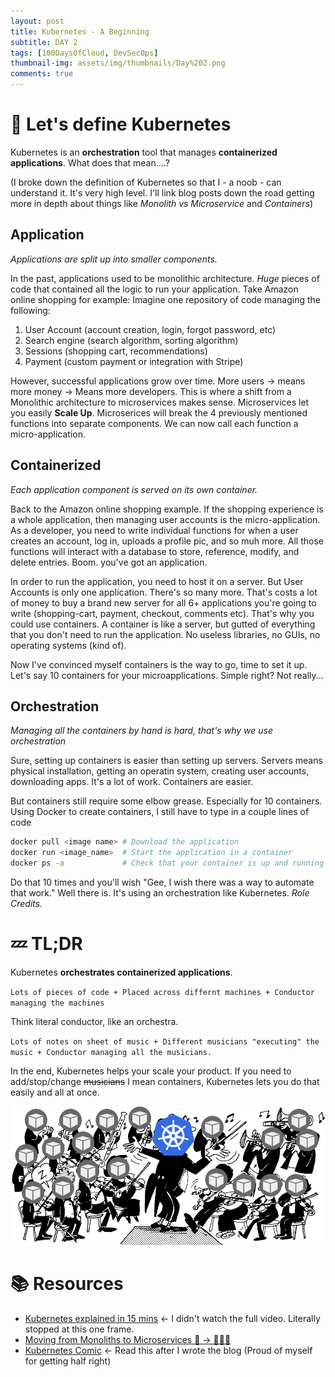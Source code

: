 ```yaml
---
layout: post
title: Kubernetes - A Beginning
subtitle: DAY 2
tags: [100DaysOfCloud, DevSecOps]
thumbnail-img: assets/img/thumbnails/Day%202.png
comments: true
---
```


# 🤨 Let's define Kubernetes

Kubernetes is an **orchestration** tool that manages **containerized applications**. What does that mean....?

(I broke down the definition of Kubernetes so that I - a noob - can understand it. It's very high level. I'll link blog posts down the road getting more in depth about things like *Monolith vs Microservice* and *Containers*)

## Application
*Applications are split up into smaller components.*

In the past, applications used to be monolithic architecture. *Huge* pieces of code that contained all the logic to run your application. Take Amazon online shopping for example: Imagine one repository of code managing the following:

1. User Account (account creation, login, forgot password, etc)
2. Search engine (search algorithm, sorting algorithm)
3. Sessions (shopping cart, recommendations)
4. Payment (custom payment or integration with Stripe)

However, successful applications grow over time. More users -> means more money -> Means more developers. This is where a shift from a Monolithic architecture to microservices makes sense. Microservices let you easily **Scale Up**. Microserices will break the 4 previously mentioned functions into separate components. We can now call each function a micro-application. 

## Containerized
*Each application component is served on its own container.*

Back to the Amazon online shopping example. If the shopping experience is a whole application, then managing user accounts is the micro-application. As a developer, you need to write individual functions for when a user creates an account, log in, uploads a profile pic, and so muh more. All those functions will interact with a database to store, reference, modify, and delete entries. Boom. you've got an application.

In order to run the application, you need to host it on a server. But User Accounts is only one application. There's so many more. That's costs a lot of money to buy a brand new server for all 6+ applications you're going to write (shopping-cart, payment, checkout, comments etc). That's why you could use containers. A container is like a server, but gutted of everything that you don't need to run the application. No useless libraries, no GUIs, no operating systems (kind of).

Now I've convinced myself containers is the way to go, time to set it up. Let's say 10 containers for your microapplications. Simple right? Not really...

## Orchestration
*Managing all the containers by hand is hard, that's why we use orchestration*

Sure, setting up containers is easier than setting up servers. Servers means physical installation, getting an operatin system, creating user accounts, downloading apps. It's a lot of work. Containers are easier.

But containers still require some elbow grease. Especially for 10 containers. Using Docker to create containers, I still have to type in a couple lines of code

```bash
docker pull <image name> # Download the application
docker run <image_name>  # Start the application in a container
docker ps -a             # Check that your container is up and running
```

Do that 10 times and you'll wish "Gee, I wish there was a way to automate that work." Well there is. It's using an orchestration like Kubernetes. *Role Credits.*

# 💤 TL;DR
Kubernetes **orchestrates containerized applications**.

`Lots of pieces of code + Placed across differnt machines + Conductor managing the machines`

Think literal conductor, like an orchestra.

`Lots of notes on sheet of music + Different musicians "executing" the music + Conductor managing all the musicians.`

In the end, Kubernetes helps your scale your product. If you need to add/stop/change ~~musicians~~ I mean containers, Kubernetes lets you do that easily and all at once.

![](../assets/img/conductor.png)

# 📚 Resources
- [Kubernetes explained in 15 mins](https://youtu.be/VnvRFRk_51k?t=87) <- I didn't watch the full video. Literally stopped at this one frame.
- [Moving from Monoliths to Microservices 🎂 → 🍰🍰🍰](https://www.youtube.com/watch?v=rckfN7xFig0)
- [Kubernetes Comic](https://cloud.google.com/kubernetes-engine/kubernetes-comic) <- Read this after I wrote the blog (Proud of myself for getting half right)